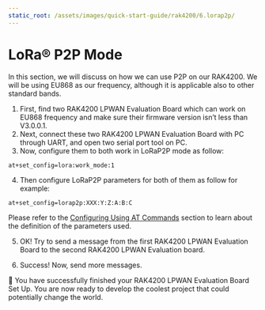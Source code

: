 ```yaml
---
static_root: /assets/images/quick-start-guide/rak4200/6.lorap2p/
---
```

# LoRa® P2P Mode

In this section, we will discuss on how we can use P2P on our RAK4200. We will be using EU868 as our frequency, although it is applicable also to other standard bands.

1. First, find two RAK4200 LPWAN Evaluation Board which can work on EU868 frequency and make sure their firmware version isn’t less than V3.0.0.1.
2. Next, connect these two RAK4200 LPWAN Evaluation Board with PC through UART, and open two serial port tool on PC.
3. Now, configure them to both work in LoRaP2P mode as follow:

```
at+set_config=lora:work_mode:1
```

<rk-img
  :src="`${$frontmatter.static_root}/nerylgv02xmr8hstfksm.jpg`"
  width="60%"
  figure-number="1"
  caption="P2P Initialization"
/>

4. Then configure LoRaP2P parameters for both of them as follow for example:
```
at+set_config=lorap2p:XXX:Y:Z:A:B:C
```

Please refer to the [Configuring Using AT Commands](configuring-using-at-commands) section to learn about the definition of the parameters used.

<rk-img
  :src="`${$frontmatter.static_root}/cgjnyy9zykhbdemr2rvs.jpg`"
  width="100%"
  figure-number="2"
  caption="Configuring P2P in both RAK4200 Nodes"
/>

5. OK! Try to send a message from the first RAK4200 LPWAN Evaluation Board  to the second RAK4200 LPWAN Evaluation board.
<rk-img
  :src="`${$frontmatter.static_root}/csib8zhcwfkevehq7fby.jpg`"
  width="100%"
  figure-number="3"
  caption="Message sent and received status in the two Nodes"
/>

6. Success! Now, send more messages.
<rk-img
  :src="`${$frontmatter.static_root}/gbvh6jy5olovvt0fjyib.jpg`"
  width="100%"
  figure-number="4"
  caption="Succeeding Messages sent to the other Node"
/>

:tada: You have successfully finished your RAK4200 LPWAN Evaluation Board Set Up. You are now ready to develop the coolest project that could potentially change the world.





